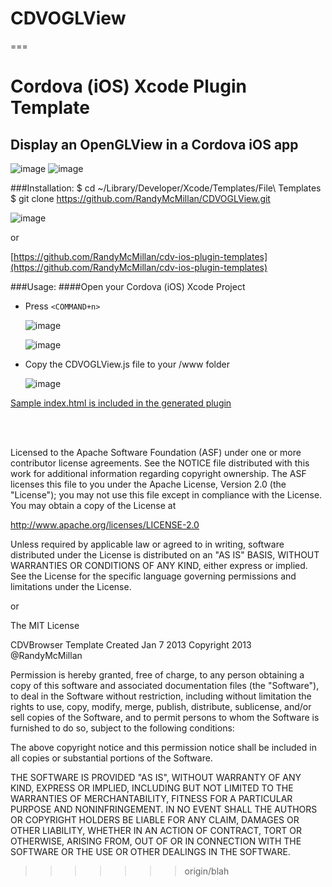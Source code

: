 CDVOGLView
==========

===

Cordova (iOS) Xcode Plugin Template
==== 
Display an OpenGLView in a Cordova iOS app 
---
![image](https://raw.github.com/RandyMcMillan/CDVOGLView/master/ScreenShot6.png)
![image](https://raw.github.com/RandyMcMillan/CDVOGLView/master/ScreenShot5.png)



###Installation:
    $ cd ~/Library/Developer/Xcode/Templates/File\ Templates
    $ git clone https://github.com/RandyMcMillan/CDVOGLView.git

![image](https://raw.github.com/RandyMcMillan/CDVOGLView/master/ScreenShot.png)

or 

[https://github.com/RandyMcMillan/cdv-ios-plugin-templates](https://github.com/RandyMcMillan/cdv-ios-plugin-templates)    
    
###Usage:
####Open your Cordova (iOS) Xcode Project

* Press `<COMMAND+n>`    

    ![image](https://raw.github.com/RandyMcMillan/CDVOGLView/master/ScreenShot2.png)  


    ![image](https://raw.github.com/RandyMcMillan/CDVOGLView/master/ScreenShot3.png)  

* Copy the CDVOGLView.js file to your /www folder

    ![image](https://raw.github.com/RandyMcMillan/CDVOGLView/master/ScreenShot4.png)
    
[Sample index.html is included in the generated plugin](https://raw.github.com/RandyMcMillan/CDVPlugin/master/CDVOGLView.xctemplate/index.html)


<br><br>

 Licensed to the Apache Software Foundation (ASF) under one
 or more contributor license agreements.  See the NOTICE file
 distributed with this work for additional information
 regarding copyright ownership.  The ASF licenses this file
 to you under the Apache License, Version 2.0 (the
 "License"); you may not use this file except in compliance
 with the License.  You may obtain a copy of the License at
 
 http://www.apache.org/licenses/LICENSE-2.0
 
 Unless required by applicable law or agreed to in writing,
 software distributed under the License is distributed on an
 "AS IS" BASIS, WITHOUT WARRANTIES OR CONDITIONS OF ANY
 KIND, either express or implied.  See the License for the
 specific language governing permissions and limitations
 under the License.
 
 
 or 
 
 
The MIT License


  CDVBrowser Template Created Jan 7 2013
  Copyright 2013 @RandyMcMillan

Permission is hereby granted, free of charge, to any person obtaining a copy of this software and associated documentation files (the "Software"), to deal in the Software without restriction, including without limitation the rights to use, copy, modify, merge, publish, distribute, sublicense, and/or sell copies of the Software, and to permit persons to whom the Software is furnished to do so, subject to the following conditions:

The above copyright notice and this permission notice shall be included in all copies or substantial portions of the Software.

THE SOFTWARE IS PROVIDED "AS IS", WITHOUT WARRANTY OF ANY KIND, EXPRESS OR IMPLIED, INCLUDING BUT NOT LIMITED TO THE WARRANTIES OF MERCHANTABILITY, FITNESS FOR A PARTICULAR PURPOSE AND NONINFRINGEMENT. IN NO EVENT SHALL THE AUTHORS OR COPYRIGHT HOLDERS BE LIABLE FOR ANY CLAIM, DAMAGES OR OTHER LIABILITY, WHETHER IN AN ACTION OF CONTRACT, TORT OR OTHERWISE, ARISING FROM, OUT OF OR IN CONNECTION WITH THE SOFTWARE OR THE USE OR OTHER DEALINGS IN THE SOFTWARE.
>>>>>>> origin/blah
